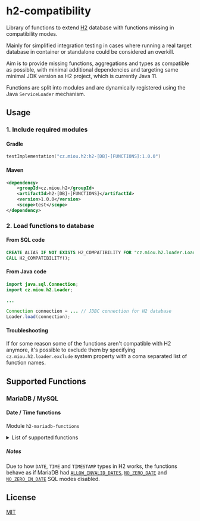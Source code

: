 # h2-compatibility

Library of functions to extend [H2](https://www.h2database.com/) database with functions missing in compatibility modes.

Mainly for simplified integration testing in cases where running a real target database in container or standalone could be considered an overkill.

Aim is to provide missing functions, aggregations and types as compatible as possible, with minimal additional dependencies and targeting same minimal JDK version as H2 project, which is currently Java 11.

Functions are split into modules and are dynamically registered using the Java `ServiceLoader` mechanism.

## Usage

### 1. Include required modules

#### Gradle
```kotlin
testImplementation("cz.miou.h2:h2-[DB]-[FUNCTIONS]:1.0.0")
```

#### Maven

```xml
<dependency>
    <groupId>cz.miou.h2</groupId>
    <artifactId>h2-[DB]-[FUNCTIONS]</artifactId>
    <version>1.0.0</version>
    <scope>test</scope>
</dependency>
```

### 2. Load functions to database

#### From SQL code

```sql
CREATE ALIAS IF NOT EXISTS H2_COMPATIBILITY FOR "cz.miou.h2.loader.Loader.load";
CALL H2_COMPATIBILITY();
```

#### From Java code

```java
import java.sql.Connection;
import cz.miou.h2.Loader;

...

Connection connection = ... // JDBC connection for H2 database
Loader.load(connection);

```

#### Troubleshooting

If for some reason some of the functions aren't compatible with H2 anymore, it's possible to exclude them by specifying `cz.miou.h2.loader.exclude` system property with a coma separated list of function names.

## Supported Functions

### MariaDB / MySQL

#### Date / Time functions

Module `h2-mariadb-functions`

<details>

<summary>List of supported functions</summary>

* [`ADDDATE`](https://mariadb.com/kb/en/adddate/)
* [`ADD_MONTHS`](https://mariadb.com/kb/en/add_months/)
* [`ADDTIME`](https://mariadb.com/kb/en/addtime/)
* [`CONVERT_TZ`](https://mariadb.com/kb/en/convert_tz/)
* [`DATE_ADD`](https://mariadb.com/kb/en/date_add/)
* [`DATE_FORMAT`](https://mariadb.com/kb/en/date_format/)
* [`DATE_SUB`](https://mariadb.com/kb/en/date_sub/)
* [`FORMAT_PICO_TIME`](https://mariadb.com/kb/en/format_pico_time/)
* [`FROM_DAYS`](https://mariadb.com/kb/en/from_days/)
* [`MAKEDATE`](https://mariadb.com/kb/en/makedate/)
* [`MAKETIME`](https://mariadb.com/kb/en/maketime/)
* [`MICROSECOND`](https://mariadb.com/kb/en/microsecond/)
* [`PERIOD_ADD`](https://mariadb.com/kb/en/period_add/)
* [`PERIOD_DIFF`](https://mariadb.com/kb/en/period_diff/)
* [`SEC_TO_TIME`](https://mariadb.com/kb/en/sec_to_time/)
* [`STR_TO_DATE`](https://mariadb.com/kb/en/str_to_date/)
* [`SUBDATE`](https://mariadb.com/kb/en/subdate/)
* [`SUBTIME`](https://mariadb.com/kb/en/subtime/)
* [`TIME`](https://mariadb.com/kb/en/time/)
* [`TIMEDIFF`](https://mariadb.com/kb/en/timediff/)
* [`TIME_FORMAT`](https://mariadb.com/kb/en/time_format/)
* [`TIMESTAMP`](https://mariadb.com/kb/en/timestamp/)
* [`TIME_TO_SEC`](https://mariadb.com/kb/en/time_to_sec/)
* [`TO_DAYS`](https://mariadb.com/kb/en/to_days/)
* [`TO_SECONDS`](https://mariadb.com/kb/en/to_seconds/)
* [`UTC_DATE`](https://mariadb.com/kb/en/utc_date/)
* [`UTC_TIME`](https://mariadb.com/kb/en/utc_time/)
* [`UTC_TIMESTAMP`](https://mariadb.com/kb/en/utc_timestamp/)
* [`WEEKDAY`](https://mariadb.com/kb/en/weekday/)
* [`WEEKOFYEAR`](https://mariadb.com/kb/en/weekofyear/)
* [`YEARWEEK`](https://mariadb.com/kb/en/yearweek/)

</details>

##### Notes

Due to how `DATE`, `TIME` and `TIMESTAMP` types in H2 works, the functions behave as if MariaDB had
[`ALLOW_INVALID_DATES`](https://mariadb.com/kb/en/sql-mode/#allow_invalid_dates), [`NO_ZERO_DATE`](https://mariadb.com/kb/en/sql-mode/#no_zero_date) and [`NO_ZERO_IN_DATE`](https://mariadb.com/kb/en/sql-mode/#no_zero_in_date) SQL modes disabled.

## License

[MIT](https://choosealicense.com/licenses/mit/)

